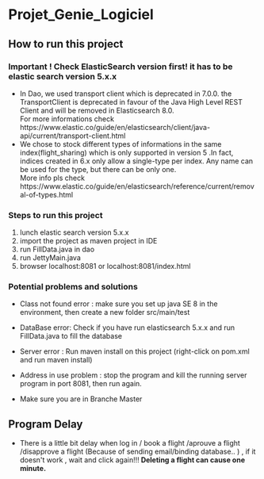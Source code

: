 # Projet_Genie_Logiciel

## How to run this project 

### Important ! Check ElasticSearch version first!  it has to be elastic search version 5.x.x 
 <ul>
    <li>In Dao, we used transport client which is deprecated in 7.0.0. the TransportClient is deprecated in favour of the Java High Level REST Client and will be removed in Elasticsearch 8.0.  
        <br/>For more informations check https://www.elastic.co/guide/en/elasticsearch/client/java-api/current/transport-client.html</li>
     <li> We chose to stock different types of informations in the same index(flight_sharing) which is only supported in version 5 .In fact, indices created in 6.x only allow a single-type per index. Any name can be used for the type, but there can be only one. 
         <br/>More info pls check https://www.elastic.co/guide/en/elasticsearch/reference/current/removal-of-types.html</li>
</ul>

### Steps to run this project
   <ol>
    <li>lunch elastic search version 5.x.x </li>
    <li>import the project as maven project in IDE</li>
    <li>run FillData.java in dao</li>
    <li> run JettyMain.java</li>
    <li>browser localhost:8081 or localhost:8081/index.html </li>
  </ol>
  
  
  ### Potential problems and solutions
  
   - Class not found error : make sure you set up java SE 8 in the environment, then create a new folder src/main/test 
   
   - DataBase error: Check if you have run elasticsearch 5.x.x and run FillData.java to fill the database
   
   - Server error : Run maven install on this project (right-click on pom.xml and run maven install) 
   
   - Address in use problem : stop the program and kill the running server program in port 8081, then run again.
   
   - Make sure you are in Branche Master 
 

  
## Program Delay
   
   - There is a little bit delay when log in / book a flight /aprouve a flight /disapprove a flight (Because of sending email/binding database.. ) , if it doesn't work , wait and click again!!!<b> Deleting a flight can cause one minute.</b>





 

